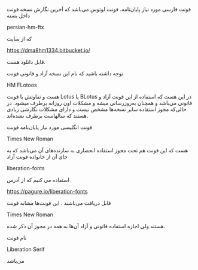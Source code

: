 فونت فارسی مورد نیاز پایان‌نامه، فونت لوتوس می‌باشد که آخرین نگارش نسخه فونت داخل بسته

persian-hm-ftx

که از سایت 

https://dma8hm1334.bitbucket.io/

قابل دانلود هست.

توجه داشته باشید که نام این نسخه آزاد و قانونی فونت 

HM FLotoos

هست و تفاوتش با فونت Lotus یا BLotus در این هست که استفاده از این فونت آزاد و قانونی می‌باشد و همچنان به‌روزرسانی میشه و مشکلات اون روزانه برطرف میشود. در حالی‌که مجوز استفاده سایر نسخه‌ها مشخص نیست و دارای مشکلات نگارشی زیادی هستند که سالهاست برطرف نشده‌اند.


فونت انگلیسی مورد نیاز پایان‌نامه فونت 

Times New Roman 

هست که این فونت هم تحت مجوز استفاده انحصاری به سازنده‌های آن می‌باشد که به جای آن از خانواده فونت آزاد 

liberation-fonts

استفاده می کنیم که از آدرس 

https://pagure.io/liberation-fonts

قابل دریافت می‌باشند . این فونت‌ها مشابه فونت 

Times New Roman 

هستند ولی اجازه استفاده قانونی و آزاد آن‌ها به همه در مجوز آن ذکر شده.

نام فونت 

Liberation Serif

می‌باشد